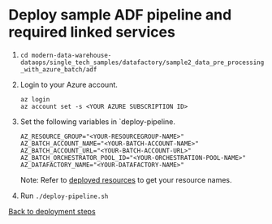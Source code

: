 # Deploy sample ADF pipeline and required linked services

1. `cd modern-data-warehouse-dataops/single_tech_samples/datafactory/sample2_data_pre_processing_with_azure_batch/adf`

2. Login to your Azure account.

    ```shell
    az login
    az account set -s <YOUR AZURE SUBSCRIPTION ID>
    ```


3. Set the following variables in `deploy-pipeline.

    ```shell
    AZ_RESOURCE_GROUP="<YOUR-RESOURCEGROUP-NAME>"
    AZ_BATCH_ACCOUNT_NAME="<YOUR-BATCH-ACCOUNT-NAME>"
    AZ_BATCH_ACCOUNT_URL="<YOUR-BATCH-ACCOUNT-URL>"
    AZ_BATCH_ORCHESTRATOR_POOL_ID="<YOUR-ORCHESTRATION-POOL-NAME>"
    AZ_DATAFACTORY_NAME="<YOUR-DATAFACTORY-NAME>"
    ```

    Note: Refer to [deployed resources](../terraform/README.md) to get your resource names.

4. Run `./deploy-pipeline.sh`

[Back to deployment steps](../../README.md)
